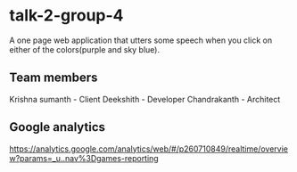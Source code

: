 # talk-2-group-4
A one page web application that utters some speech when you click on either of the colors(purple and sky blue).

## Team members
Krishna sumanth - Client
Deekshith - Developer
Chandrakanth - Architect
## Google analytics
https://analytics.google.com/analytics/web/#/p260710849/realtime/overview?params=_u..nav%3Dgames-reporting